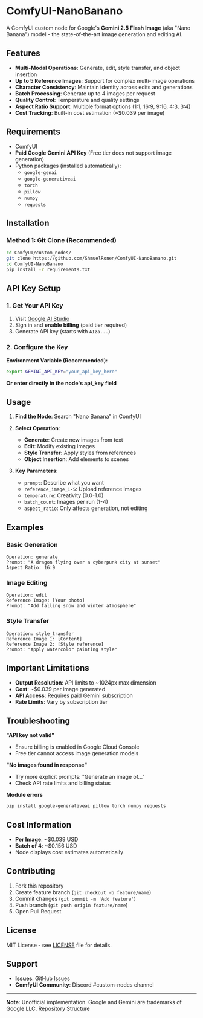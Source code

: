 # ComfyUI-NanoBanano

A ComfyUI custom node for Google's **Gemini 2.5 Flash Image** (aka "Nano Banana") model - the state-of-the-art image generation and editing AI.

## Features

- **Multi-Modal Operations**: Generate, edit, style transfer, and object insertion
- **Up to 5 Reference Images**: Support for complex multi-image operations  
- **Character Consistency**: Maintain identity across edits and generations
- **Batch Processing**: Generate up to 4 images per request
- **Quality Control**: Temperature and quality settings
- **Aspect Ratio Support**: Multiple format options (1:1, 16:9, 9:16, 4:3, 3:4)
- **Cost Tracking**: Built-in cost estimation (~$0.039 per image)

## Requirements

- ComfyUI
- **Paid Google Gemini API Key** (Free tier does not support image generation)
- Python packages (installed automatically):
  - `google-genai`
  - `google-generativeai`
  - `torch`
  - `pillow`
  - `numpy`
  - `requests`

## Installation

### Method 1: Git Clone (Recommended)

```bash
cd ComfyUI/custom_nodes/
git clone https://github.com/ShmuelRonen/ComfyUI-NanoBanano.git
cd ComfyUI-NanoBanano
pip install -r requirements.txt
```

## API Key Setup

### 1. Get Your API Key

1. Visit [Google AI Studio](https://aistudio.google.com/app/apikey)
2. Sign in and **enable billing** (paid tier required)
3. Generate API key (starts with `AIza...`)

### 2. Configure the Key

**Environment Variable (Recommended):**
```bash
export GEMINI_API_KEY="your_api_key_here"
```

**Or enter directly in the node's api_key field**

## Usage

1. **Find the Node**: Search "Nano Banana" in ComfyUI
2. **Select Operation**:
   - **Generate**: Create new images from text
   - **Edit**: Modify existing images 
   - **Style Transfer**: Apply styles from references
   - **Object Insertion**: Add elements to scenes

3. **Key Parameters**:
   - `prompt`: Describe what you want
   - `reference_image_1-5`: Upload reference images
   - `temperature`: Creativity (0.0-1.0)
   - `batch_count`: Images per run (1-4)
   - `aspect_ratio`: Only affects generation, not editing

## Examples

### Basic Generation
```
Operation: generate
Prompt: "A dragon flying over a cyberpunk city at sunset"
Aspect Ratio: 16:9
```

### Image Editing
```
Operation: edit  
Reference Image: [Your photo]
Prompt: "Add falling snow and winter atmosphere"
```

### Style Transfer
```
Operation: style_transfer
Reference Image 1: [Content]
Reference Image 2: [Style reference]
Prompt: "Apply watercolor painting style"
```

## Important Limitations

- **Output Resolution**: API limits to ~1024px max dimension
- **Cost**: ~$0.039 per image generated
- **API Access**: Requires paid Gemini subscription
- **Rate Limits**: Vary by subscription tier

## Troubleshooting

**"API key not valid"**
- Ensure billing is enabled in Google Cloud Console
- Free tier cannot access image generation models

**"No images found in response"**
- Try more explicit prompts: "Generate an image of..."
- Check API rate limits and billing status

**Module errors**
```bash
pip install google-generativeai pillow torch numpy requests
```

## Cost Information

- **Per Image**: ~$0.039 USD
- **Batch of 4**: ~$0.156 USD  
- Node displays cost estimates automatically

## Contributing

1. Fork this repository
2. Create feature branch (`git checkout -b feature/name`)
3. Commit changes (`git commit -m 'Add feature'`)
4. Push branch (`git push origin feature/name`)
5. Open Pull Request

## License

MIT License - see [LICENSE](LICENSE) file for details.

## Support

- **Issues**: [GitHub Issues](https://github.com/ShmuelRonen/ComfyUI-NanoBanano/issues)
- **ComfyUI Community**: Discord #custom-nodes channel

---

**Note**: Unofficial implementation. Google and Gemini are trademarks of Google LLC. Repository Structure

